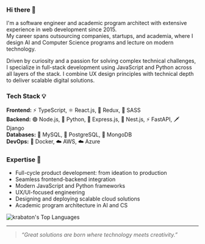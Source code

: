 ### Hi there 👋

I'm a software engineer and academic program architect with extensive experience in web development since 2015.  
My career spans outsourcing companies, startups, and academia, where I design AI and Computer Science programs and lecture on modern technology.

Driven by curiosity and a passion for solving complex technical challenges, I specialize in full-stack development using JavaScript and Python across all layers of the stack. I combine UX design principles with technical depth to deliver scalable digital solutions.

### Tech Stack 💡

**Frontend:** ⚡ TypeScript, ⚛️ React.js, 🔄 Redux, 🎨 SASS  
**Backend:** 🟢 Node.js, 🐍 Python, 🚀 Express.js, 🦉 Nest.js, ⚡ FastAPI, 🗡️ Django  
**Databases:** 🐬 MySQL, 🐘 PostgreSQL, 🍃 MongoDB  
**DevOps:** 🐳 Docker, ☁️ AWS, ☁️ Azure

### Expertise 🧩

- Full-cycle product development: from ideation to production
- Seamless frontend-backend integration
- Modern JavaScript and Python frameworks
- UX/UI-focused engineering
- Designing and deploying scalable cloud solutions
- Academic program architecture in AI and CS

![krabaton's Top Languages](https://github-readme-stats.vercel.app/api/top-langs/?username=krabaton&theme=vue-dark&show_icons=true&hide_border=true&layout=compact)

<hr/>

> _“Great solutions are born where technology meets creativity.”_

